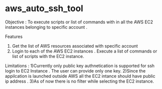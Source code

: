# aws_auto_ssh_tool
Objective : To execute scripts or list of commands with in all the AWS EC2 instances belonging to specific account .

Features 
1) Get the list of  AWS resources associated with specific  account 
2) Login to each of the AWS EC2 instances . Execute a list of commands or list of scripts with the EC2 instance.

Limitations :
1)Currently only  public key authnetication is supported for ssh login to EC2 Instance  . The user can provide only one key.
2)Since the appilcation is launched outside AWS all the EC2 intance should have public ip address .
3)As of now there is no filter while selecting the EC2 instance.
   
   
